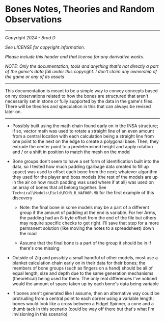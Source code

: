 # Bones Notes, Theories and Random Observations

---

*Copyright 2024 - Brad D*

*See LICENSE for copyright information.*

*Please include this header and that license for any derivative works.*

*NOTE: Only the documentation, tools and anything that's not directly a part of the game's data fall under this copyright. I don't claim any ownership of the game or any of its assets*

 ---

This documentation is meant to be a simple way to convey concepts based on my observations related to how the bones are structured that aren't necessarily set in stone or  fully supported by the data in the game's files. There will be theories and speculation in this that can always be revised later on.

---

* Possibly built using the math chain found early on in the INSA structure; if so, vector math was used to rotate a straight line of an even amount from a central location with each calculation being a straight line from one point to the next on the edge to create a polygonal base. Then, they extrude the center point to a predetermined height and apply rotation and / or a shift in position to match the mesh on the model

* Bone groups don't seem to have a set form of identification built into the data, so I tested how much padding (garbage data created to fill up space) was used to offset each bone from the next; whatever algorithm they used for the player and boss models (the rest of the models are up in the air on how much padding was used where if at all) was used on an array of bones that all belong together. See `Technical\Models\Field\FCHR_B_NAF00P.MD` for the first example of this discovery

	* Note: the final bone in some models may be a part of a different group if the amount of padding at the end is variable. For her Arms, the padding had an 8-byte offset from the end of the file but others may require specific checks to get right. I'll save that step for a more permanent solution (like moving the notes to a spreadsheet) down the road

	* Assume that the final bone is a part of the group it should be in if there's one missing

* Outside of Zig and possibly a small handful of other models, most use a blanket calculation chain early on in their data for their bones; the members of bone groups (such as fingers on a hand) should be all of equal length, size and depth due to the same generation mechanisms (theoretical) being used for them. The only real differences I've noticed would the amount of space taken up by each bone's data being variable

* If bones aren't generated like I assume, then an alternative way could be protruding from a central point to each corner using a variable length; bones would look like a cross between a Fidget Spinner, a cone and a thumb tack in this scenario (could be way off there but that's what I'm invisioning in this scenario)